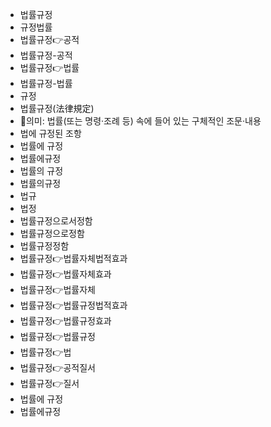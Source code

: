 - 법률규정
- 규정법률
- 법률규정👉공적
- 법률규정-공적
- 법률규정👉법률
- 법률규정-법률
- 규정
- 법률규정(法律規定)
- 📌의미: 법률(또는 명령·조례 등) 속에 들어 있는 구체적인 조문·내용
- 법에 규정된 조항
- 법률에 규정
- 법률에규정
- 법률의 규정
- 법률의규정
- 법규
- 법정
- 법률규정으로서정함
- 법률규정으로정함
- 법률규정정함
- 법률규정👉법률자체법적효과
- 법률규정👉법률자체효과
- 법률규정👉법률자체
- 법률규정👉법률규정법적효과
- 법률규정👉법률규정효과
- 법률규정👉법률규정
- 법률규정👉법
- 법률규정👉공적질서
- 법률규정👉질서
- 법률에 규정
- 법률에규정